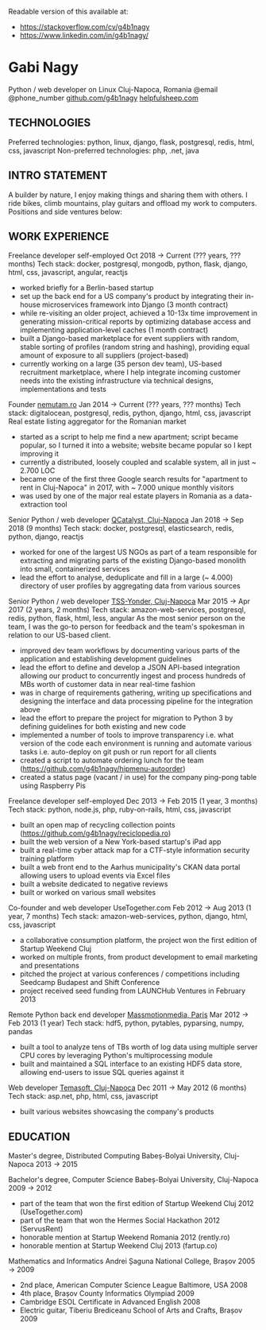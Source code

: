 Readable version of this available at:
* https://stackoverflow.com/cv/g4b1nagy
* https://www.linkedin.com/in/g4b1nagy/


# Gabi Nagy
Python / web developer on Linux
Cluj-Napoca, Romania
@email
@phone_number
[github.com/g4b1nagy](https://github.com/g4b1nagy)
[helpfulsheep.com](https://helpfulsheep.com/)


## TECHNOLOGIES
Preferred technologies: python, linux, django, flask, postgresql, redis, html, css, javascript
Non-preferred technologies: php, .net, java


## INTRO STATEMENT
A builder by nature, I enjoy making things and sharing them with others. I ride bikes, climb mountains, play guitars and offload my work to computers. Positions and side ventures below:


## WORK EXPERIENCE
Freelance developer
self-employed
Oct 2018 → Current (??? years, ??? months)
Tech stack: docker, postgresql, mongodb, python, flask, django, html, css, javascript, angular, reactjs
* worked briefly for a Berlin-based startup
* set up the back end for a US company's product by integrating their in-house microservices framework into Django (3 month contract)
* while re-visiting an older project, achieved a 10-13x time improvement in generating mission-critical reports by optimizing database access and implementing application-level caches (1 month contract)
* built a Django-based marketplace for event suppliers with random, stable sorting of profiles (random string and hashing), providing equal amount of exposure to all suppliers (project-based)
* currently working on a large (35 person dev team), US-based recruitment marketplace, where I help integrate incoming customer needs into the existing infrastructure via technical designs, implementations and tests

Founder
[nemutam.ro](https://nemutam.ro/)
Jan 2014 → Current (??? years, ??? months)
Tech stack: digitalocean, postgresql, redis, python, django, html, css, javascript
Real estate listing aggregator for the Romanian market
* started as a script to help me find a new apartment; script became popular, so I turned it into a website; website became popular so I kept improving it
* currently a distributed, loosely coupled and scalable system, all in just ~ 2.700 LOC
* became one of the first three Google search results for "apartment to rent in Cluj-Napoca" in 2017, with ~ 7.000 unique monthly visitors
* was used by one of the major real estate players in Romania as a data-extraction tool

Senior Python / web developer
[QCatalyst, Cluj-Napoca](https://qcatalyst.com/)
Jan 2018 → Sep 2018 (9 months)
Tech stack: docker, postgresql, elasticsearch, redis, python, django, reactjs
* worked for one of the largest US NGOs as part of a team responsible for extracting and migrating parts of the existing Django-based monolith into small, containerized services
* lead the effort to analyse, deduplicate and fill in a large (~ 4.000) directory of user profiles by aggregating data from various sources

Senior Python / web developer
[TSS-Yonder, Cluj-Napoca](https://tss-yonder.com/)
Mar 2015 → Apr 2017 (2 years, 2 months)
Tech stack: amazon-web-services, postgresql, redis, python, flask, html, less, angular
As the most senior person on the team, I was the go-to person for feedback and the team's spokesman in relation to our US-based client.
* improved dev team workflows by documenting various parts of the application and establishing development guidelines
* lead the effort to define and develop a JSON API-based integration allowing our product to concurrently ingest and process hundreds of MBs worth of customer data in near real-time fashion
* was in charge of requirements gathering, writing up specifications and designing the interface and data processing pipeline for the integration above
* lead the effort to prepare the project for migration to Python 3 by defining guidelines for both existing and new code
* implemented a number of tools to improve transparency i.e. what version of the code each environment is running and automate various tasks i.e. auto-deploy on git push or run report for all clients
* created a script to automate ordering lunch for the team (https://github.com/g4b1nagy/hipmenu-autoorder)
* created a status page (vacant / in use) for the company ping-pong table using Raspberry Pis

Freelance developer
self-employed
Dec 2013 → Feb 2015 (1 year, 3 months)
Tech stack: python, node.js, php, ruby-on-rails, html, css, javascript
* built an open map of recycling collection points (https://github.com/g4b1nagy/reciclopedia.ro)
* built the web version of a New York-based startup's iPad app
* built a real-time cyber attack map for a CTF-style information security training platform
* built a web front end to the Aarhus municipality's CKAN data portal allowing users to upload events via Excel files
* built a website dedicated to negative reviews
* built or worked on various small websites

Co-founder and web developer
UseTogether.com
Feb 2012 → Aug 2013 (1 year, 7 months)
Tech stack: amazon-web-services, python, django, html, css, javascript
* a collaborative consumption platform, the project won the first edition of Startup Weekend Cluj
* worked on multiple fronts, from product development to email marketing and presentations
* pitched the project at various conferences / competitions including Seedcamp Budapest and Shift Conference
* project received seed funding from LAUNCHub Ventures in February 2013

Remote Python back end developer
[Massmotionmedia, Paris](https://www.massmotionmedia.com/)
Mar 2012 → Feb 2013 (1 year)
Tech stack: hdf5, python, pytables, pyparsing, numpy, pandas
* built a tool to analyze tens of TBs worth of log data using multiple server CPU cores by leveraging Python's multiprocessing module
* built and maintained a SQL interface to an existing HDF5 data store, allowing end-users to issue SQL queries against it

Web developer
[Temasoft, Cluj-Napoca](https://temasoft.com/)
Dec 2011 → May 2012 (6 months)
Tech stack: asp.net, php, html, css, javascript
* built various websites showcasing the company's products


## EDUCATION
Master's degree, Distributed Computing
Babeș-Bolyai University, Cluj-Napoca
2013 → 2015

Bachelor's degree, Computer Science
Babeș-Bolyai University, Cluj-Napoca
2009 → 2012
* part of the team that won the first edition of Startup Weekend Cluj 2012 (UseTogether.com)
* part of the team that won the Hermes Social Hackathon 2012 (ServusRent)
* honorable mention at Startup Weekend Romania 2012 (rently.ro)
* honorable mention at Startup Weekend Cluj 2013 (fartup.co)

Mathematics and Informatics
Andrei Șaguna National College, Brașov
2005 → 2009
* 2nd place, American Computer Science League Baltimore, USA 2008
* 4th place, Brașov County Informatics Olympiad 2009
* Cambridge ESOL Certificate in Advanced English 2008
* Electric guitar, Tiberiu Brediceanu School of Arts and Crafts, Brașov 2009
